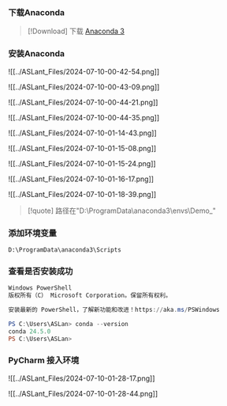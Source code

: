 ### 下载Anaconda
> [!Download] 下载 
> [Anaconda 3](https://mirrors.tuna.tsinghua.edu.cn/anaconda/archive/Anaconda3-2024.06-1-Windows-x86_64.exe)
### 安装Anaconda
![[../ASLant_Files/2024-07-10-00-42-54.png]]

![[../ASLant_Files/2024-07-10-00-43-09.png]]

![[../ASLant_Files/2024-07-10-00-44-21.png]]

![[../ASLant_Files/2024-07-10-00-44-35.png]]

![[../ASLant_Files/2024-07-10-01-14-43.png]]

![[../ASLant_Files/2024-07-10-01-15-08.png]]

![[../ASLant_Files/2024-07-10-01-15-24.png]]

![[../ASLant_Files/2024-07-10-01-16-17.png]]

![[../ASLant_Files/2024-07-10-01-18-39.png]]

> [!quote] 路径在"D:\ProgramData\anaconda3\envs\Demo_"
### 添加环境变量
```shell
D:\ProgramData\anaconda3\Scripts
```
### 查看是否安装成功
```powershell
Windows PowerShell
版权所有（C） Microsoft Corporation。保留所有权利。

安装最新的 PowerShell，了解新功能和改进！https://aka.ms/PSWindows

PS C:\Users\ASLan> conda --version
conda 24.5.0
PS C:\Users\ASLan>
```
### PyCharm 接入环境
![[../ASLant_Files/2024-07-10-01-28-17.png]]

![[../ASLant_Files/2024-07-10-01-28-44.png]]
